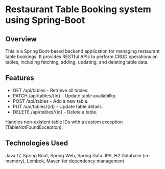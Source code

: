 # Restaurant Table Booking system using Spring-Boot

## Overview
This is a Spring Boot-based backend application for managing restaurant table bookings. It provides RESTful APIs to perform CRUD operations on tables, including fetching, adding, updating, and deleting table data.

## Features
- GET /api/tables - Retrieve all tables.
- PATCH /api/tables/{id} - Update table availability.
- POST /api/tables - Add a new table.
- PUT /api/tables/{id} - Update table details.
- DELETE /api/tables/{id} - Delete a table.
  
Handles non-existent table IDs with a custom exception (TableNotFoundException).

## Technologies Used
Java 17,
Spring Boot,
Spring Web,
Spring Data JPA,
H2 Database (in-memory),
Lombok,
Maven for dependency management
